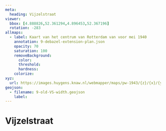 ```yaml
---
meta:
  heading: Vijzelstraat
viewer:
  bbox: [4.888826,52.361294,4.896453,52.367196]
  rotation: -283
allmaps:
  - label: Kaart van het centrum van Rotterdam van voor mei 1940
    annotation: 9-debazel-extension-plan.json
    opacity: 70
    saturation: 100
    removeBackground:
      color: 
      threshold: 
      hardness: 
    colorize:
xyz: 
  url: https://images.huygens.knaw.nl/webmapper/maps/pw-1943/{z}/{x}/{y}.png
geojson: 
  - filename: 9-old-VS-width.geojson
    label: 
---
```

# Vijzelstraat

